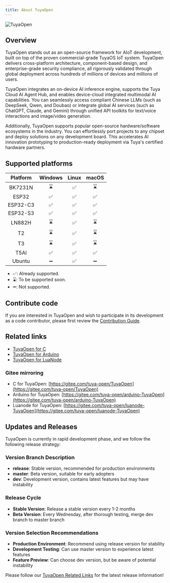 ```yaml
---
title: About TuyaOpen
---
```


![TuyaOpen](https://images.tuyacn.com/fe-static/docs/img/c128362b-eb25-4512-b5f2-ad14aae2395c.jpg)

## Overview

TuyaOpen stands out as an open-source framework for AIoT development, built on top of the proven commercial-grade TuyaOS IoT system. TuyaOpen delivers cross-platform architecture, component-based design, and enterprise-grade security compliance, all rigorously validated through global deployment across hundreds of millions of devices and millions of users.

TuyaOpen integrates an on-device AI inference engine, supports the Tuya Cloud AI Agent Hub, and enables device-cloud integrated multimodal AI capabilities. You can seamlessly access compliant Chinese LLMs (such as DeepSeek, Qwen, and Doubao) or integrate global AI services (such as ChatGPT, Claude, and Gemini) through unified API toolkits for text/voice interactions and image/video generation.

Additionally, TuyaOpen supports popular open-source hardware/software ecosystems in the industry. You can effortlessly port projects to any chipset and deploy solutions on any development board. This accelerates AI innovation prototyping to production-ready deployment via Tuya's certified hardware partners.

## Supported platforms

| Platform | Windows | Linux | macOS |
| :------: | :-----: | :---: | :---: |
| BK7231N | ⌛️ | ✅ | ⌛️ |
| ESP32 | ✅ | ✅ | ✅️ |
| ESP32-C3 | ✅ | ✅ | ✅️ |
| ESP32-S3 | ✅ | ✅ | ✅️ |
| LN882H | ⌛️ | ✅ | ⌛️ |
| T2 | ⌛️ | ✅ | ⌛️ |
| T3 | ⌛️ | ✅ | ⌛️ |
| T5AI | ✅ | ✅ | ✅ |
| Ubuntu | ➖ | ✅ | ➖ |

- ✅: Already supported.
- ⌛️: To be supported soon.
- ➖: Not supported.

## Contribute code

If you are interested in TuyaOpen and wish to participate in its development as a code contributor, please first review the [Contribution Guide](./contribute/contribute-guide.md).

## Related links

- [TuyaOpen for C](https://github.com/tuya/TuyaOpen)
- [TuyaOpen for Arduino](https://github.com/tuya/arduino-TuyaOpen)
- [TuyaOpen for LuaNode](https://github.com/tuya/luanode-TuyaOpen)

### Gitee mirroring

- C for TuyaOpen: [https://gitee.com/tuya-open/TuyaOpen](https://gitee.com/tuya-open/TuyaOpen)
- Arduino for TuyaOpen: [https://gitee.com/tuya-open/arduino-TuyaOpen](https://gitee.com/tuya-open/arduino-TuyaOpen)
- Luanode for TuyaOpen: [https://gitee.com/tuya-open/luanode-TuyaOpen](https://gitee.com/tuya-open/luanode-TuyaOpen)


## Updates and Releases

TuyaOpen is currently in rapid development phase, and we follow the following release strategy:

### Version Branch Description

- **release**: Stable version, recommended for production environments
- **master**: Beta version, suitable for early adopters
- **dev**: Development version, contains latest features but may have instability

### Release Cycle

- **Stable Version**: Release a stable version every 1-2 months
- **Beta Version**: Every Wednesday, after thorough testing, merge dev branch to master branch

### Version Selection Recommendations

- **Production Environment**: Recommend using release version for stability
- **Development Testing**: Can use master version to experience latest features
- **Feature Preview**: Can choose dev version, but be aware of potential instability

Please follow our [TuyaOpen Related Links](#related-links-of-tuyaopen) for the latest release information!
